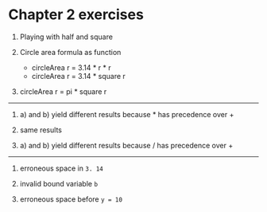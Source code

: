 Chapter 2 exercises
===

1. Playing with half and square

2. Circle area formula as function
    * circleArea r = 3.14 \* r \* r
    * circleArea r = 3.14 \* square r

3. circleArea r = pi \* square r

---

1. a) and b) yield different results because * has precedence over +

2. same results

3. a) and b) yield different results because / has precedence over +

---

1. erroneous space in `3. 14`

2. invalid bound variable `b`

3. erroneous space before `y = 10`